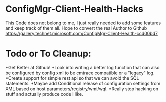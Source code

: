 # ConfigMgr-Client-Health-Hacks
This Code does not belong to me, I just really needed to add some features and keep track of them all. Hope to convert the real Author to Github https://gallery.technet.microsoft.com/ConfigMgr-Client-Health-ccd00bd7

# Todo or To Cleanup:
*Get Better at Github!
*Look into writing a better log function that can also be configured by config xml to be cmtrace compatible or a "legacy" log.
*Create support for simple rest api so that we can avoid the SQL statements.
*Maybe add Conditional release of configuration settings from XML based on host parameters/registry/wmi/wql.
*Really stop hacking on stuff and actually produce code I like.
